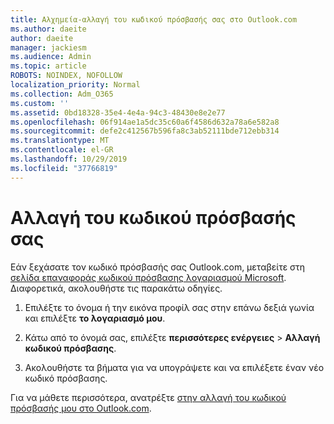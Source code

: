 ```yaml
---
title: Αλχημεία-αλλαγή του κωδικού πρόσβασής σας στο Outlook.com
ms.author: daeite
author: daeite
manager: jackiesm
ms.audience: Admin
ms.topic: article
ROBOTS: NOINDEX, NOFOLLOW
localization_priority: Normal
ms.collection: Adm_O365
ms.custom: ''
ms.assetid: 0bd18328-35e4-4e4a-94c3-48430e8e2e77
ms.openlocfilehash: 06f914ae1a5dc35c60a6f4586d632a78a6e582a8
ms.sourcegitcommit: defe2c412567b596fa8c3ab52111bde712ebb314
ms.translationtype: MT
ms.contentlocale: el-GR
ms.lasthandoff: 10/29/2019
ms.locfileid: "37766819"
---
```

# <a name="change-your-password"></a>Αλλαγή του κωδικού πρόσβασής σας

Εάν ξεχάσατε τον κωδικό πρόσβασής σας Outlook.com, μεταβείτε στη [σελίδα επαναφοράς κωδικού πρόσβασης λογαριασμού Microsoft](https://go.microsoft.com/fwlink/p/?linkid=841909). Διαφορετικά, ακολουθήστε τις παρακάτω οδηγίες.
  
1. Επιλέξτε το όνομα ή την εικόνα προφίλ σας στην επάνω δεξιά γωνία και επιλέξτε **το λογαριασμό μου**. 
    
2. Κάτω από το όνομά σας, επιλέξτε **περισσότερες ενέργειες** > **Αλλαγή κωδικού πρόσβασης**. 
    
3. Ακολουθήστε τα βήματα για να υπογράψετε και να επιλέξετε έναν νέο κωδικό πρόσβασης. 
    
Για να μάθετε περισσότερα, ανατρέξτε [στην αλλαγή του κωδικού πρόσβασής μου στο Outlook.com](https://support.office.com/article/2138d690-811c-4545-b2f3-e4dbe80c9735.aspx).
  

